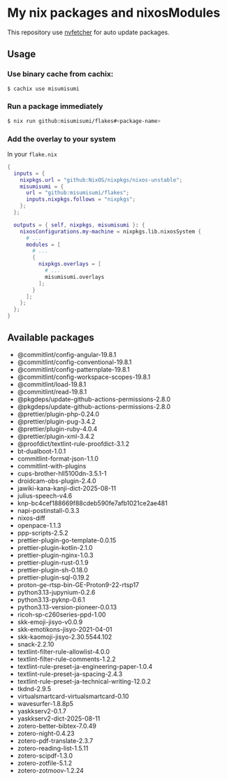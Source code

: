 # My nix packages and nixosModules

This repository use [nvfetcher](https://github.com/berberman/nvfetcher.git) for auto update packages.

## Usage

### Use binary cache from cachix:

```sh
$ cachix use misumisumi
```

### Run a package immediately

```sh
$ nix run github:misumisumi/flakes#<package-name>
```

### Add the overlay to your system

In your `flake.nix`

```nix
{
  inputs = {
    nixpkgs.url = "github:NixOS/nixpkgs/nixos-unstable";
    misumisumi = {
      url = "github:misumisumi/flakes";
      inputs.nixpkgs.follows = "nixpkgs";
    };
  };

  outputs = { self, nixpkgs, misumisumi }: {
    nixosConfigurations.my-machine = nixpkgs.lib.nixosSystem {
      # ...
      modules = [
        # ...
        {
          nixpkgs.overlays = [
            # ...
            misumisumi.overlays
          ];
        }
      ];
    };
  };
}

```

## Available packages

- @commitlint/config-angular-19.8.1
- @commitlint/config-conventional-19.8.1
- @commitlint/config-patternplate-19.8.1
- @commitlint/config-workspace-scopes-19.8.1
- @commitlint/load-19.8.1
- @commitlint/read-19.8.1
- @pkgdeps/update-github-actions-permissions-2.8.0
- @pkgdeps/update-github-actions-permissions-2.8.0
- @prettier/plugin-php-0.24.0
- @prettier/plugin-pug-3.4.2
- @prettier/plugin-ruby-4.0.4
- @prettier/plugin-xml-3.4.2
- @proofdict/textlint-rule-proofdict-3.1.2
- bt-dualboot-1.0.1
- commitlint-format-json-1.1.0
- commitlint-with-plugins
- cups-brother-hll5100dn-3.5.1-1
- droidcam-obs-plugin-2.4.0
- jawiki-kana-kanji-dict-2025-08-11
- julius-speech-v4.6
- knp-bc4cef188669f88cdeb590fe7afb1021ce2ae481
- napi-postinstall-0.3.3
- nixos-diff
- openpace-1.1.3
- ppp-scripts-2.5.2
- prettier-plugin-go-template-0.0.15
- prettier-plugin-kotlin-2.1.0
- prettier-plugin-nginx-1.0.3
- prettier-plugin-rust-0.1.9
- prettier-plugin-sh-0.18.0
- prettier-plugin-sql-0.19.2
- proton-ge-rtsp-bin-GE-Proton9-22-rtsp17
- python3.13-jupynium-0.2.6
- python3.13-pyknp-0.6.1
- python3.13-version-pioneer-0.0.13
- ricoh-sp-c260series-ppd-1.00
- skk-emoji-jisyo-v0.0.9
- skk-emotikons-jisyo-2021-04-01
- skk-kaomoji-jisyo-2.30.5544.102
- snack-2.2.10
- textlint-filter-rule-allowlist-4.0.0
- textlint-filter-rule-comments-1.2.2
- textlint-rule-preset-ja-engineering-paper-1.0.4
- textlint-rule-preset-ja-spacing-2.4.3
- textlint-rule-preset-ja-technical-writing-12.0.2
- tkdnd-2.9.5
- virtualsmartcard-virtualsmartcard-0.10
- wavesurfer-1.8.8p5
- yaskkserv2-0.1.7
- yaskkserv2-dict-2025-08-11
- zotero-better-bibtex-7.0.49
- zotero-night-0.4.23
- zotero-pdf-translate-2.3.7
- zotero-reading-list-1.5.11
- zotero-scipdf-1.3.0
- zotero-zotfile-5.1.2
- zotero-zotmoov-1.2.24
